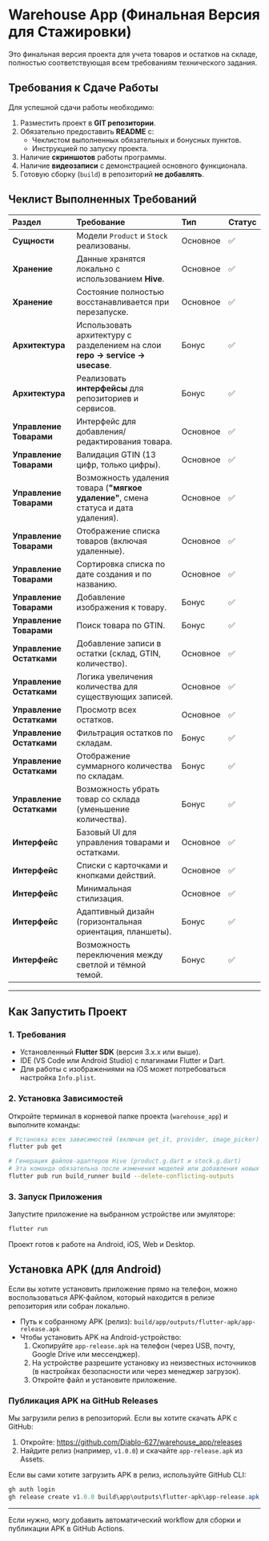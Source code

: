 # Warehouse App (Финальная Версия для Стажировки)

Это финальная версия проекта для учета товаров и остатков на складе, полностью соответствующая всем требованиям технического задания.

## Требования к Сдаче Работы

Для успешной сдачи работы необходимо:
1.  Разместить проект в **GIT репозитории**.
2.  Обязательно предоставить **README** с:
    *   Чеклистом выполненных обязательных и бонусных пунктов.
    *   Инструкцией по запуску проекта.
3.  Наличие **скриншотов** работы программы.
4.  Наличие **видеозаписи** с демонстрацией основного функционала.
5.  Готовую сборку (`build`) в репозиторий **не добавлять**.

## Чеклист Выполненных Требований

| Раздел | Требование | Тип | Статус |
| :--- | :--- | :--- | :--- |
| **Сущности** | Модели `Product` и `Stock` реализованы. | Основное | ✅ |
| **Хранение** | Данные хранятся локально с использованием **Hive**. | Основное | ✅ |
| **Хранение** | Состояние полностью восстанавливается при перезапуске. | Основное | ✅ |
| **Архитектура** | Использовать архитектуру с разделением на слои **repo → service → usecase**. | Бонус | ✅ |
| **Архитектура** | Реализовать **интерфейсы** для репозиториев и сервисов. | Бонус | ✅ |
| **Управление Товарами** | Интерфейс для добавления/редактирования товара. | Основное | ✅ |
| **Управление Товарами** | Валидация GTIN (13 цифр, только цифры). | Основное | ✅ |
| **Управление Товарами** | Возможность удаления товара (**"мягкое удаление"**, смена статуса и дата удаления). | Основное | ✅ |
| **Управление Товарами** | Отображение списка товаров (включая удаленные). | Основное | ✅ |
| **Управление Товарами** | Сортировка списка по дате создания и по названию. | Основное | ✅ |
| **Управление Товарами** | Добавление изображения к товару. | Бонус | ✅ |
| **Управление Товарами** | Поиск товара по GTIN. | Бонус | ✅ |
| **Управление Остатками** | Добавление записи в остатки (склад, GTIN, количество). | Основное | ✅ |
| **Управление Остатками** | Логика увеличения количества для существующих записей. | Основное | ✅ |
| **Управление Остатками** | Просмотр всех остатков. | Основное | ✅ |
| **Управление Остатками** | Фильтрация остатков по складам. | Бонус | ✅ |
| **Управление Остатками** | Отображение суммарного количества по складам. | Бонус | ✅ |
| **Управление Остатками** | Возможность убрать товар со склада (уменьшение количества). | Бонус | ✅ |
| **Интерфейс** | Базовый UI для управления товарами и остатками. | Основное | ✅ |
| **Интерфейс** | Списки с карточками и кнопками действий. | Основное | ✅ |
| **Интерфейс** | Минимальная стилизация. | Основное | ✅ |
| **Интерфейс** | Адаптивный дизайн (горизонтальная ориентация, планшеты). | Бонус | ✅ |
| **Интерфейс** | Возможность переключения между светлой и тёмной темой. | Бонус | ✅ |

---

## Как Запустить Проект

### 1. Требования

*   Установленный **Flutter SDK** (версия 3.x.x или выше).
*   IDE (VS Code или Android Studio) с плагинами Flutter и Dart.
*   Для работы с изображениями на iOS может потребоваться настройка `Info.plist`.

### 2. Установка Зависимостей

Откройте терминал в корневой папке проекта (`warehouse_app`) и выполните команды:

```bash
# Установка всех зависимостей (включая get_it, provider, image_picker)
flutter pub get

# Генерация файлов-адаптеров Hive (product.g.dart и stock.g.dart)
# Эта команда обязательна после изменения моделей или добавления новых
flutter pub run build_runner build --delete-conflicting-outputs
```

### 3. Запуск Приложения

Запустите приложение на выбранном устройстве или эмуляторе:

```bash
flutter run
```

Проект готов к работе на Android, iOS, Web и Desktop.

## Установка APK (для Android)

Если вы хотите установить приложение прямо на телефон, можно воспользоваться APK-файлом, который находится в релизе репозитория или собран локально.

- Путь к собранному APK (релиз): `build/app/outputs/flutter-apk/app-release.apk`
- Чтобы установить APK на Android-устройство:
    1. Скопируйте `app-release.apk` на телефон (через USB, почту, Google Drive или мессенджер).
    2. На устройстве разрешите установку из неизвестных источников (в настройках безопасности или через менеджер загрузок).
    3. Откройте файл и установите приложение.

### Публикация APK на GitHub Releases

Мы загрузили релиз в репозиторий. Если вы хотите скачать APK с GitHub:
1. Откройте: https://github.com/Diablo-627/warehouse_app/releases
2. Найдите релиз (например, `v1.0.0`) и скачайте `app-release.apk` из Assets.

Если вы сами хотите загрузить APK в релиз, используйте GitHub CLI:

```powershell
gh auth login
gh release create v1.0.0 build\app\outputs\flutter-apk\app-release.apk --title "v1.0.0" --notes "Первый релиз APK"
```

---

Если нужно, могу добавить автоматический workflow для сборки и публикации APK в GitHub Actions.

